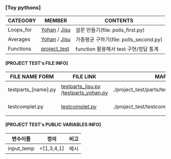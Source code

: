 ### [Toy pythons]

|CATEGORY|MEMBER|CONTENTS|
|--|--|--|
Loops_for|[Yohan](./polls_first/polls_first_[yohan].py) / [Jisu](./polls_first/polls_first_jisu.py)|설문 만들기(file: polls_first.py)
Averages|[Yohan](./polls_second/polls_second_yohan.py) / [Jisu](./polls_second/polls_second_jisu.py)|가중평균 구하기(file: polls_second.py)
Functions|[project_test](./project_test/)|function 활용해서 test 구현/정답 통계


#### [PROJECT TEST's FILE INFO]

|FILE NAME FORM|FILE LINK|MAP|CONTENTS|
|--|--|--|--|
|testparts_[name].py |[testparts_jisu.py](./project_test/parts/testparts_jisu.py) /[testparts_yohan.py](./project_test/parts/testparts_yohan.py) |./project_test/parts/testparts_[name].py |문제 합치기 전 파일
|testcomplet.py|[testcomplet.py](./project_test/testcomplet.py) |./project_test/testcomplet.py|머지 파일 이름 |


#### [PROJECT TEST's PUBLIC VARIABLES INFO]
|변수이름|정의|비고|
|--|--|--|
input_temp|=[1,3,4,1]|예시|

